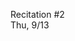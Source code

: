 
<div class="recitation">
<div class="column_date">
<p markdown="block">
Recitation #2 <br>
Thu, 9/13
</p>
</div>

<div class="column_recitation">
<p markdown="block">



</p>
</div>

</div>

